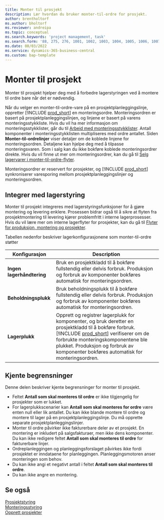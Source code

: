 ```yaml
---
title: Monter til prosjekt
description: Lær hvordan du bruker monter-til-ordre for prosjekt.
author: brentholtorf
ms.author: bholtorf
ms.reviewer: andreipa
ms.topic: conceptual
ms.search.keywords: 'project management, task'
ms.search.form: '88, 275, 276, 1001, 1002, 1003, 1004, 1005, 1006, 1007, 1020'
ms.date: 08/03/2022
ms.service: dynamics-365-business-central
ms.custom: bap-template
---
```

# <a name="assemble-to-project"></a>Monter til prosjekt

Monter til prosjekt hjelper deg med å forbedre lagerstyringen ved å montere til ordre bare når det er nødvendig.

Når du velger en monter-til-ordre-vare på en prosjektplanleggingslinje, oppretter [!INCLUDE [prod_short](includes/prod_short.md)] en monteringsordre. Monteringsordren er basert på prosjektplanleggingslinjen, og linjene er basert på varens monteringsstykkliste. Hvis du vil ha mer informasjon om monteringsstykklister, går du til [Arbeid med monteringsstykklister](assembly-how-work-assembly-boms.md). Antall komponenter i monteringsstykklisten multipliseres med ordre antallet. Siden **Monter-til-ordrelinjer** viser detaljer om de koblede linjene for monteringsordren. Detaljene kan hjelpe deg med å tilpasse monteringsvaren. Som i salg kan du ikke bokføre koblede monteringsordrer direkte. Hvis du vil finne ut mer om monteringsordrer, kan du gå til [Selg lagervarer i monter-til-ordre-flyter](assembly-how-to-sell-inventory-items-in-assemble-to-order-flows.md).

Monteringsordrer er reservert for prosjekter, og [!INCLUDE [prod_short](includes/prod_short.md)] synkroniserer varesporing mellom prosjektplanleggingslinjer og monteringsordren.

## <a name="integrate-with-warehouse-management"></a>Integrer med lagerstyring

Monter til prosjekt integreres med lagerstyringsfunksjoner for å gjøre montering og levering enklere. Prosessen bidrar også til å sikre at flyten fra prosjektmontering til levering kjører problemfritt i interne lagerprosesser. Hvis du vil lære mer om interne lagerflyter for prosjekter, kan du gå til [Flyter for produksjon, montering og prosjekter](design-details-internal-warehouse-flows.md#flows-to-and-from-assembly-in-a-basic-warehouse-configuration).

Tabellen nedenfor beskriver lagerkonfigurasjonene som monter-til-ordre støtter

|Konfigurasjon  |Description  |
|---------|---------|
|**Ingen lagerhåndtering**|Bruk en prosjektkladd til å bokføre fullstendig eller delvis forbruk. Produksjon og forbruk av komponenter bokføres automatisk for monteringsordren.         |
|**Beholdningsplukk**|Bruk beholdningsplukk til å bokføre fullstendig eller delvis forbruk. Produksjon og forbruk av komponenter bokføres automatisk for monteringsordren.          |
|**Lagerplukk**|Opprett og registrer lagerplukk for komponenter, og bruk deretter en prosjektkladd til å bokføre forbruk. [!INCLUDE [prod_short](includes/prod_short.md)] verifiserer om de forbrukte monteringskomponentene ble plukket. Produksjon og forbruk av komponenter bokføres automatisk for monteringsordren.         |

## <a name="known-limitations"></a>Kjente begrensninger

Denne delen beskriver kjente begrensninger for monter til prosjekt.

* Feltet **Antall som skal monteres til ordre** er ikke tilgjengelig for prosjekter som er lukket.
* For lagerplukkscenarier kan **Antall som skal monteres for ordre** være enten null eller lik antallet. Du kan ikke blande montere til ordre og montere til lager på en prosjektplanleggingslinje. Du må opprette separate prosjektplanleggingslinjer.
* Monter til ordre påvirker ikke fakturerbare deler av et prosjekt. En montering er inkludert på salgsfakturaer, men ikke dens komponenter. Du kan ikke redigere feltet **Antall som skal monteres til ordre** for fakturerbare linjer.
* Ordreplanleggingen og planleggingsforslaget påvirkes ikke fordi prosjektet er inndataene for planleggingen. Planleggingsmotoren anser monteringen som behov.
* Du kan ikke angi et negativt antall i feltet **Antall som skal monteres til ordre**.
* Du kan ikke angre en montering.

## <a name="see-also"></a>Se også

[Prosjektstyring](projects-manage-projects.md)  
[Monteringsstyring](assembly-assemble-items.md)  
[Opprett prosjekter](projects-how-create-jobs.md)
